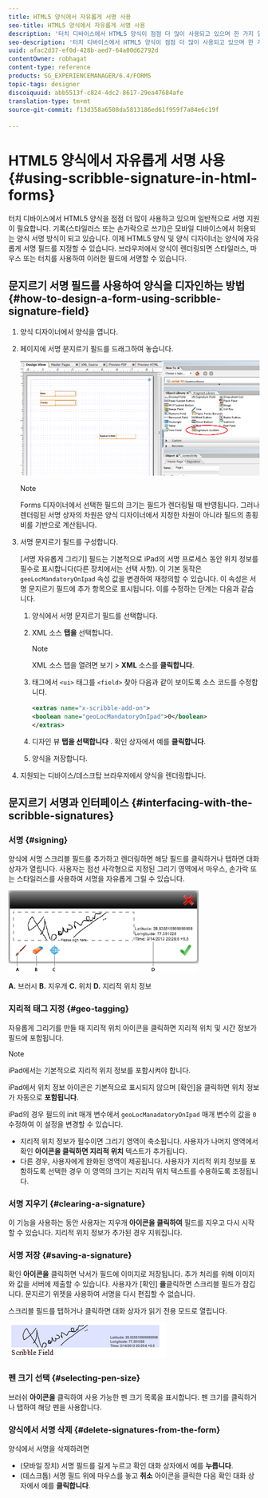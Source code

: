 ```yaml
---
title: HTML5 양식에서 자유롭게 서명 사용
seo-title: HTML5 양식에서 자유롭게 서명 사용
description: '터치 디바이스에서 HTML5 양식이 점점 더 많이 사용되고 있으며 한 가지 일반적인 요구 사항은 서명을 지원하는 것입니다. 모바일 디바이스에서 문서에 서명하는 것이 널리 사용되고 있습니다. '
seo-description: '터치 디바이스에서 HTML5 양식이 점점 더 많이 사용되고 있으며 한 가지 일반적인 요구 사항은 서명을 지원하는 것입니다. 모바일 디바이스에서 문서에 서명하는 것이 널리 사용되고 있습니다. '
uuid: afac2d37-ef0d-428b-aed7-64a00d62792d
contentOwner: robhagat
content-type: reference
products: SG_EXPERIENCEMANAGER/6.4/FORMS
topic-tags: designer
discoiquuid: abb5513f-c824-4dc2-8617-29ea47684afe
translation-type: tm+mt
source-git-commit: f13d358a6508da5813186ed61f959f7a84e6c19f

---
```



# HTML5 양식에서 자유롭게 서명 사용 {#using-scribble-signature-in-html-forms}

터치 디바이스에서 HTML5 양식을 점점 더 많이 사용하고 있으며 일반적으로 서명 지원이 필요합니다. 기록(스타일러스 또는 손가락으로 쓰기)은 모바일 디바이스에서 허용되는 양식 서명 방식이 되고 있습니다. 이제 HTML5 양식 및 양식 디자이너는 양식에 자유롭게 서명 필드를 지정할 수 있습니다. 브라우저에서 양식이 렌더링되면 스타일러스, 마우스 또는 터치를 사용하여 이러한 필드에 서명할 수 있습니다.

## 문지르기 서명 필드를 사용하여 양식을 디자인하는 방법 {#how-to-design-a-form-using-scribble-signature-field}

1. 양식 디자이너에서 양식을 엽니다.
1. 페이지에 서명 문지르기 필드를 드래그하여 놓습니다.

   ![designer_scribled](assets/designer_scribble.png)

   >[!NOTE]
   >
   >Forms 디자이너에서 선택한 필드의 크기는 필드가 렌더링될 때 반영됩니다. 그러나 렌더링된 서명 상자의 차원은 양식 디자이너에서 지정한 차원이 아니라 필드의 종횡비를 기반으로 계산됩니다.

1. 서명 문지르기 필드를 구성합니다.

   [서명 자유롭게 그리기] 필드는 기본적으로 iPad의 서명 프로세스 동안 위치 정보를 필수로 표시합니다(다른 장치에서는 선택 사항). 이 기본 동작은 `geoLocMandatoryOnIpad` 속성 값을 변경하여 재정의할 수 있습니다. 이 속성은 서명 문지르기 필드에 추가 항목으로 표시됩니다. 이를 수정하는 단계는 다음과 같습니다.

   1. 양식에서 서명 문지르기 필드를 선택합니다.
   1. XML 소스 **탭을** 선택합니다.

      >[!NOTE]
      >
      >XML 소스 탭을 열려면 보기 > **XML** 소스를 **클릭합니다**.

   1. 태그에서 `<ui>` 태그를 `<field>` 찾아 다음과 같이 보이도록 소스 코드를 수정합니다.

      ```xml
      <extras name="x-scribble-add-on">
      <boolean name="geoLocMandatoryOnIpad">0</boolean>
      </extras>
      ```

   1. 디자인 뷰 **탭을 선택합니다** . 확인 상자에서 예를 **클릭합니다**.
   1. 양식을 저장합니다.

1. 지원되는 디바이스/데스크탑 브라우저에서 양식을 렌더링합니다.

## 문지르기 서명과 인터페이스 {#interfacing-with-the-scribble-signatures}

### 서명 {#signing}

양식에 서명 스크리블 필드를 추가하고 렌더링하면 해당 필드를 클릭하거나 탭하면 대화 상자가 열립니다. 사용자는 점선 사각형으로 지정된 그리기 영역에서 마우스, 손가락 또는 스타일러스를 사용하여 서명을 자유롭게 그릴 수 있습니다.

![지리적 위치](assets/geolocation.png)

**A.** 브러시 **B.** 지우개 **C.** 위치 **D.** 지리적 위치 정보

### 지리적 태그 지정 {#geo-tagging}

자유롭게 그리기를 만들 때 지리적 위치 아이콘을 클릭하면 지리적 위치 및 시간 정보가 필드에 포함됩니다.

>[!NOTE]
iPad에서는 기본적으로 지리적 위치 정보를 포함시켜야 합니다.

iPad에서 위치 정보 아이콘은 기본적으로 표시되지 않으며 [확인]을 클릭하면 위치 정보가 자동으로 **포함됩니다**.

iPad의 경우 필드의 init 매개 변수에서 `geoLocManadatoryOnIpad` 매개 변수의 값을 `0`수정하여 이 설정을 변경할 수 있습니다.

* 지리적 위치 정보가 필수이면 그리기 영역이 축소됩니다. 사용자가 나머지 영역에서 확인 **아이콘을 클릭하면 지리적 위치** 텍스트가 추가됩니다.
* 다른 경우, 사용자에게 완화된 영역이 제공됩니다. 사용자가 지리적 위치 정보를 포함하도록 선택한 경우 이 영역의 크기는 지리적 위치 텍스트를 수용하도록 조정됩니다.

### 서명 지우기 {#clearing-a-signature}

이 기능을 사용하는 동안 사용자는 지우개 **아이콘을 클릭하여** 필드를 지우고 다시 시작할 수 있습니다. 지리적 위치 정보가 추가된 경우 지워집니다.

### 서명 저장 {#saving-a-signature}

확인 **아이콘을** 클릭하면 낙서가 필드에 이미지로 저장됩니다. 추가 처리를 위해 이미지와 값을 서버에 제출할 수 있습니다. 사용자가 [확인] **을**&#x200B;클릭하면 스크리블 필드가 잠깁니다. 문지르기 위젯을 사용하여 서명을 다시 편집할 수 없습니다.

스크리블 필드를 탭하거나 클릭하면 대화 상자가 읽기 전용 모드로 열립니다.

![3](assets/3.png)

### 펜 크기 선택 {#selecting-pen-size}

브러쉬 **아이콘을** 클릭하여 사용 가능한 펜 크기 목록을 표시합니다. 펜 크기를 클릭하거나 탭하여 해당 펜을 사용합니다.

### 양식에서 서명 삭제 {#delete-signatures-from-the-form}

양식에서 서명을 삭제하려면

* (모바일 장치) 서명 필드를 길게 누르고 확인 대화 상자에서 예를 **누릅니다**.
* (데스크톱) 서명 필드 위에 마우스를 놓고 **취소** 아이콘을 클릭한 다음 확인 대화 상자에서 예를 **클릭합니다**.
